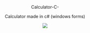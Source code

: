 <p align="center">Calculator-C-</p>
<p align="center">Calculator made in c# (windows forms)</p>

<p align="center"><img src="https://user-images.githubusercontent.com/78105136/180776148-3ec5fcd6-fef3-4d5e-b864-f3eb0e02120c.png"></p>
